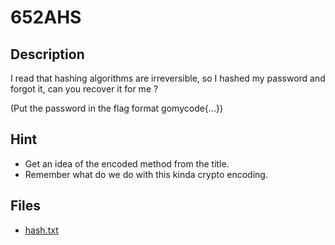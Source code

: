 # 652AHS

## Description

I read that hashing algorithms are irreversible, so I hashed my password and forgot it, can you recover it for me ?

(Put the password in the flag format gomycode{...})

## Hint

- Get an idea of the encoded method from the title.
- Remember what do we do with this kinda crypto encoding.

## Files

- [hash.txt](challenge/hash.txt)
